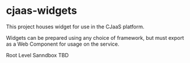# cjaas-widgets

This project houses widget for use in the CJaaS platform. 

Widgets can be prepared using any choice of framework, but must export as a Web Component for usage on the service. 

Root Level Sanndbox TBD